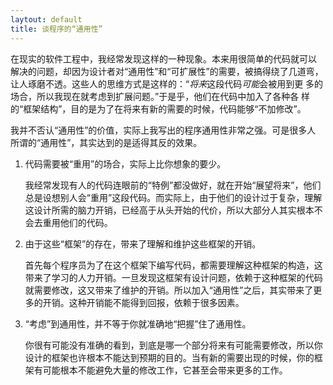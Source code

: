 ```yaml
---
laytout: default
title: 谈程序的“通用性”
---
```



在现实的软件工程中，我经常发现这样的一种现象。本来用很简单的代码就可以
解决的问题，却因为设计者对“通用性”和“可扩展性”的需要，被搞得绕了几道弯，
让人琢磨不透。这些人的思维方式是这样的：“*将来*这段代码*可能*会被用到更
多的场合，所以我现在就考虑到扩展问题。”于是乎，他们在代码中加入了各种各
样的“框架结构”，目的是为了在将来有新的需要的时候，代码能够“不加修改”。

我并不否认“通用性”的价值，实际上我写出的程序通用性非常之强。可是很多人
所谓的“通用性”，其实达到的是适得其反的效果。

1. 代码需要被“重用”的场合，实际上比你想象的要少。

   我经常发现有人的代码连眼前的“特例”都没做好，就在开始“展望将来”，他们
   总是设想别人会“重用”这段代码。而实际上，由于他们的设计过于复杂，理解
   这设计所需的脑力开销，已经高于从头开始的代价，所以大部分人其实根本不
   会去重用他们的代码。

1. 由于这些“框架”的存在，带来了理解和维护这些框架的开销。

   首先每个程序员为了在这个框架下编写代码，都需要理解这种框架的构造，这
   带来了学习的人力开销。一旦发现这框架有设计问题，依赖于这种框架的代码
   就需要修改，这又带来了维护的开销。所以加入“通用性”之后，其实带来了更
   多的开销。这种开销能不能得到回报，依赖于很多因素。

1. “考虑”到通用性，并不等于你就准确地“把握”住了通用性。

   你很有可能没有准确的看到，到底是哪一个部分将来有可能需要修改，所以你
   设计的框架也许根本不能达到预期的目的。当有新的需要出现的时候，你的框
   架有可能根本不能避免大量的修改工作，它甚至会带来更多的工作。

